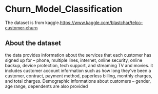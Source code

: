 # Churn_Model_Classification
The dataset is from kaggle.https://www.kaggle.com/blastchar/telco-customer-churn 
## About the dataset
the data provides information about the services that each customer has signed up for – phone, multiple lines, internet, online security, online backup, device protection, tech support, and streaming TV and movies. it includes customer account information such as how long they’ve been a customer, contract, payment method, paperless billing, monthly charges, and total charges. Demographic informations about customers – gender, age range, dependents are also provided
##
